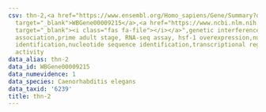 ```yaml
---
csv: thn-2,<a href="https://www.ensembl.org/Homo_sapiens/Gene/Summary?db=core;g=WBGene00009215"
  target="_blank">WBGene00009215</a>,<a href="https://www.ncbi.nlm.nih.gov/pubmed/30894454"
  target="_blank"><i class="fas fa-file"></i></a>",genetic interference,functional
  association,prime adult stage, RNA-seq assay, hsf-1 overexpression,nucleotide sequence
  identification,nucleotide sequence identification,transcriptional regulation,up-regulates
  activity
data_alias: thn-2
data_id: WBGene00009215
data_numevidence: 1
data_species: Caenorhabditis elegans
data_taxid: '6239'
title: thn-2
---
```

